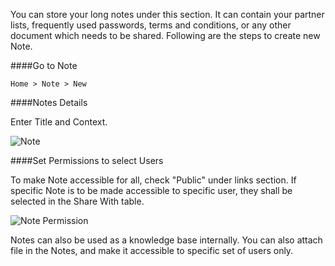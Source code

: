 You can store your long notes under this section. It can contain your partner lists, frequently used passwords, terms and conditions, or any other document which needs to be shared. Following are the steps to create new Note.

####Go to Note

`Home > Note > New`

####Notes Details

Enter Title and Context.

![Note](assets/manual_erpnext_com/old_images/erpnext/note.png)

####Set Permissions to select Users

To make Note accessible for all, check "Public" under links section. If specific Note is to be made accessible to specific user, they shall be selected in the Share With table.

![Note Permission](assets/manual_erpnext_com/old_images/erpnext/note-permission.png)

<div class=well>Notes can also be used as a knowledge base internally. You can also attach file in the Notes, and make it accessible to specific set of users only.</div>